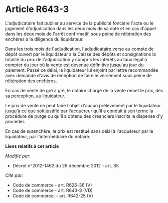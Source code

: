 # Article R643-3

L'adjudicataire fait publier   au service de la publicité foncière l'acte ou le jugement d'adjudication dans les deux mois de
sa date et en cas d'appel dans les deux mois de l'arrêt confirmatif, sous peine de réitération des enchères à la diligence du
liquidateur. 

Dans les trois mois de l'adjudication, l'adjudicataire verse au compte de dépôt ouvert par le liquidateur à la Caisse des
dépôts et consignations la totalité du prix de l'adjudication y compris les intérêts au taux légal à compter du jour où la
vente est devenue définitive jusqu'au jour du paiement. Passé ce délai, le liquidateur lui enjoint par lettre recommandée
avec demande d'avis de réception de faire le versement sous peine de réitération des enchères. 

En cas de vente de gré à gré, le notaire chargé de la vente remet le prix, dès sa perception, au liquidateur. 

Le prix de vente ne peut faire l'objet d'aucun prélèvement par le liquidateur jusqu'à ce que soit justifié par l'acquéreur
qu'il a conduit à son terme la procédure de purge ou qu'il a obtenu des créanciers inscrits la dispense d'y procéder. 

En cas de surenchère, le prix est restitué sans délai à l'acquéreur par le liquidateur, par l'intermédiaire du notaire.

**Liens relatifs à cet article**

_Modifié par_:

  - Décret n°2012-1462 du 26 décembre 2012 - art. 35

_Cité par_:

  - Code de commerce - art. R626-36 (V)
  - Code de commerce - art. R643-8 (VD)
  - Code de commerce. - art. R642-25 (V)

